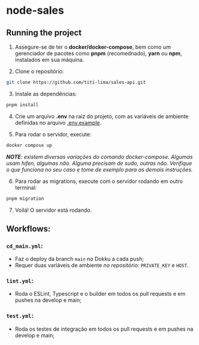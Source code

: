 # node-sales

## Running the project

1. Assegure-se de ter o **docker/docker-compose**, bem como um gerenciador de pacotes como **pnpm** (recomednado), **yarn** ou **npm**, instalados em sua máquina.

2. Clone o repositório:

```bash
git clone https://github.com/titi-lima/sales-api.git
```

3. Instale as dependências:

```bash
pnpm install
```

4. Crie um arquivo **.env** na raiz do projeto, com as variáveis de ambiente definidas no arquivo [.env.example](./.env.example).

5. Para rodar o servidor, execute:

```bash
docker compose up
```

_**NOTE**: existem diversas variações do comando docker-compose. Algumas usam hífen, algumas não. Alguma precisam de sudo, outras não. Verifique o que funciona no seu caso e tome de exemplo para as demais instruções._

6. Para rodar as migrations, execute com o servidor rodando em outro terminal:

```bash
pnpm migration
```

7. Voilá! O servidor está rodando.

## Workflows:

### `cd_main.yml`:

- Faz o deploy da branch `main` no Dokku a cada push;
- Requer duas variáveis de ambiente _no repositório_: `PRIVATE_KEY` e `HOST`.

### `lint.yml`:

- Roda o ESLint, Typescript e o builder em todos os pull requests e em pushes na develop e main;

### `test.yml`:

- Roda os testes de integração em todos os pull requests e em pushes na develop e main;

